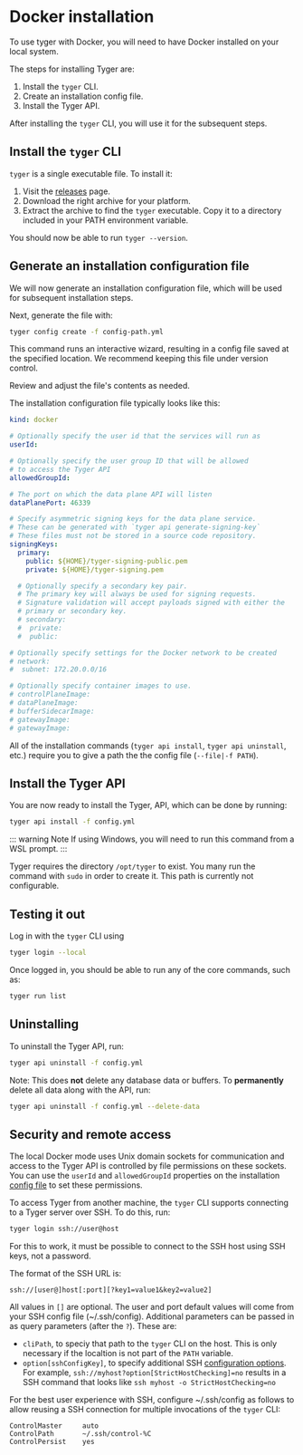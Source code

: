 # Docker installation

 To use tyger with Docker, you will need to have Docker installed on your local system.

 The steps for installing Tyger are:

1. Install the `tyger` CLI.
2. Create an installation config file.
5. Install the Tyger API.

After installing the `tyger` CLI, you will use it for the subsequent steps.

## Install the `tyger` CLI

`tyger` is a single executable file. To install it:

1. Visit the [releases](https://github.com/microsoft/tyger/releases) page.
2. Download the right archive for your platform.
3. Extract the archive to find the `tyger` executable. Copy it to a directory
   included in your PATH environment variable.

You should now be able to run `tyger --version`.

## Generate an installation configuration file

We will now generate an installation configuration file, which will be used for
subsequent installation steps.

Next, generate the file with:

```bash
tyger config create -f config-path.yml
```

This command runs an interactive wizard, resulting in a config file saved at the
specified location. We recommend keeping this file under version control.

Review and adjust the file's contents as needed.

The installation configuration file typically looks like this:

```yaml
kind: docker

# Optionally specify the user id that the services will run as
userId:

# Optionally specify the user group ID that will be allowed
# to access the Tyger API
allowedGroupId:

# The port on which the data plane API will listen
dataPlanePort: 46339

# Specify asymmetric signing keys for the data plane service.
# These can be generated with `tyger api generate-signing-key`
# These files must not be stored in a source code repository.
signingKeys:
  primary:
    public: ${HOME}/tyger-signing-public.pem
    private: ${HOME}/tyger-signing.pem

  # Optionally specify a secondary key pair.
  # The primary key will always be used for signing requests.
  # Signature validation will accept payloads signed with either the
  # primary or secondary key.
  # secondary:
  #  private:
  #  public:

# Optionally specify settings for the Docker network to be created
# network:
#  subnet: 172.20.0.0/16

# Optionally specify container images to use.
# controlPlaneImage:
# dataPlaneImage:
# bufferSidecarImage:
# gatewayImage:
# gatewayImage:

```

All of the installation commands (`tyger api install`, `tyger api uninstall`,
etc.) require you to give a path the the config file (`--file|-f PATH`).


## Install the Tyger API

You are now ready to install the Tyger, API, which can be done by running:

```bash
tyger api install -f config.yml
```

::: warning Note
If using Windows, you will need to run this command from a WSL prompt.
:::

Tyger requires the directory `/opt/tyger` to exist. You many run the command
with `sudo` in order to create it. This path is currently not configurable.

## Testing it out

Log in with the `tyger` CLI using

```bash
tyger login --local
```

Once logged in, you should be able to run any of the core commands, such as:

```bash
tyger run list
```

## Uninstalling

To uninstall the Tyger API, run:

```bash
tyger api uninstall -f config.yml
```

Note: This does **not** delete any database data or buffers. To **permanently**
delete all data along with the API, run:

```bash
tyger api uninstall -f config.yml --delete-data
```

## Security and remote access

The local Docker mode uses Unix domain sockets for communication and access to
the Tyger API is controlled by file permissions on these sockets. You can use
the `userId` and `allowedGroupId` properties on the installation [config
file](#generate-an-installation-configuration-file) to set these permissions.

To access Tyger from another machine, the `tyger` CLI supports connecting to a
Tyger server over SSH. To do this, run:

```bash
tyger login ssh://user@host
```

For this to work, it must be possible to connect to the SSH host using SSH keys,
not a password.

The format of the SSH URL is:

```
ssh://[user@]host[:port][?key1=value1&key2=value2]
```

All values in `[]` are optional. The user and port default values will come from
your SSH config file (~/.ssh/config). Additional parameters can be passed in
as query parameters (after the `?`). These are:

 - `cliPath`, to speciy that path to the `tyger` CLI on the host. This is only
necessary if the localtion is not part of the `PATH` variable.
- `option[sshConfigKey]`, to specify additional SSH
[configuration options](https://www.man7.org/linux/man-pages/man5/ssh_config.5.html).
For example, `ssh://myhost?option[StrictHostChecking]=no` results in a SSH command
that looks like `ssh myhost -o StrictHostChecking=no`

For the best user experience with SSH, configure ~/.ssh/config as follows to
allow reusing a SSH connection for multiple invocations of the `tyger` CLI:

```
ControlMaster     auto
ControlPath       ~/.ssh/control-%C
ControlPersist    yes
```
